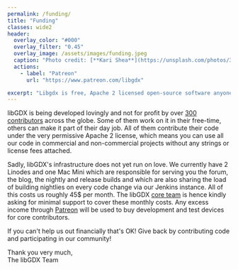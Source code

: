 ```yaml
---
permalink: /funding/
title: "Funding"
classes: wide2
header:
  overlay_color: "#000"
  overlay_filter: "0.45"
  overlay_image: /assets/images/funding.jpeg
  caption: "Photo credit: [**Kari Shea**](https://unsplash.com/photos/3hlQ2ty9kUY)"
  actions:
    - label: "Patreon"
      url: "https://www.patreon.com/libgdx"

excerpt: "Libgdx is free, Apache 2 licensed open-source software anyone can use to create the games of their dreams. Libgdx is made with love by over 300 contributors around the world."
---
```


libGDX is being developed lovingly and not for profit by over [300 contributors](https://github.com/libgdx/libgdx/graphs/contributors) across the globe. Some of them work on it in their free-time, others can make it part of their day job. All of them contribute their code under the very permissive Apache 2 license, which means you can use all our code in commercial and non-commercial projects without any strings or license fees attached.

Sadly, libGDX's infrastructure does not yet run on love. We currently have 2 Linodes and one Mac Mini which are responsible for serving you the forum, the blog, the nightly and release builds and which are also sharing the load of building nightlies on every code change via our Jenkins instance. All of this costs us roughly 45$ per month. The libGDX [core team](https://github.com/orgs/libgdx/people) is hence kindly asking for minimal support to cover these monthly costs. Any excess income through [Patreon](https://www.patreon.com/libgdx) will be used to buy development and test devices for core contributors.

If you can't help us out financially that's OK! Give back by contributing code and participating in our community!

Thank you very much, <br/>
The libGDX Team

